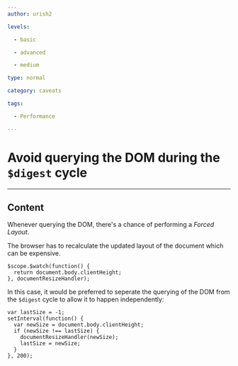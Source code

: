 ```yaml
---
author: urish2

levels:

  - basic

  - advanced

  - medium

type: normal

category: caveats

tags:

  - Performance

---
```

# Avoid querying the DOM during the `$digest` cycle

---
## Content

Whenever querying the DOM, there's a chance of performing a *Forced Layout*. 

The browser has to recalculate the updated layout of the document which can be expensive. 

```
$scope.$watch(function() { 
  return document.body.clientHeight;
}, documentResizeHandler);
```
In this case, it would be preferred to seperate the querying of the DOM from the `$digest` cycle to allow it to happen independently:

```
var lastSize = -1;
setInterval(function() { 
  var newSize = document.body.clientHeight;
  if (newSize !== lastSize) {
    documentResizeHandler(newSize);
    lastSize = newSize;
  }
}, 200);
```